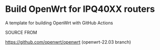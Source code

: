 # Build OpenWrt for IPQ40XX routers

A template for building OpenWrt with GitHub Actions 

SOURCE FROM

https://github.com/openwrt/openwrt (openwrt-22.03 branch)
